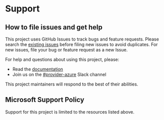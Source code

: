 # Support

## How to file issues and get help

This project uses GitHub Issues to track bugs and feature requests. Please search the [existing issues][github-issues] before filing new issues to avoid duplicates. For new issues, file your bug or feature request as a new Issue.

For help and questions about using this project, please:

  - Read the [documentation][docs]
  - Join us on the [#provider-azure][provider-azure-slack] Slack channel

This project maintainers will respond to the best of their abilities.

[provider-azure-slack]: https://kubernetes.slack.com/archives/C5HJXTT9Q
[docs]: https://github.com/kubernetes-sigs/blob-csi-driver/tree/master/docs
[github-issues]: https://github.com/kubernetes-sigs/blob-csi-driver/issues

## Microsoft Support Policy

Support for this project is limited to the resources listed above.
